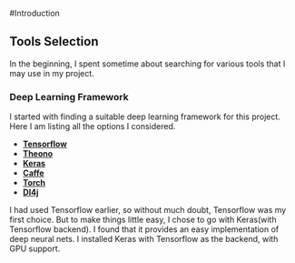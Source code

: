 #Introduction
## Tools Selection
In the beginning, I spent sometime about searching for various tools that I may use in my project. 

### Deep Learning Framework
I started with finding a suitable deep learning framework for this project. Here I am listing all the options I considered.

* [**Tensorflow**](https://www.tensorflow.org/)
* [**Theono**](http://deeplearning.net/software/theano/)
* [**Keras**](https://keras.io/)
* [**Caffe**](http://caffe.berkeleyvision.org/)
* [**Torch**](http://torch.ch/)
* [**Dl4j**](https://deeplearning4j.org/)

I had used Tensorflow earlier, so without much doubt, Tensorflow was my first choice. But to make things little easy, I chose to go with Keras(with Tensorflow backend). I found that it provides an easy implementation of deep neural nets. I installed Keras with Tensorflow as the backend, with GPU support. 
